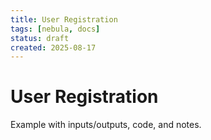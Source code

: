 ```yaml
---
title: User Registration
tags: [nebula, docs]
status: draft
created: 2025-08-17
---
```


# User Registration

Example with inputs/outputs, code, and notes.
